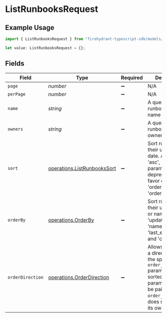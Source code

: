 # ListRunbooksRequest

## Example Usage

```typescript
import { ListRunbooksRequest } from "firehydrant-typescript-sdk/models/operations";

let value: ListRunbooksRequest = {};
```

## Fields

| Field                                                                                                                                                        | Type                                                                                                                                                         | Required                                                                                                                                                     | Description                                                                                                                                                  |
| ------------------------------------------------------------------------------------------------------------------------------------------------------------ | ------------------------------------------------------------------------------------------------------------------------------------------------------------ | ------------------------------------------------------------------------------------------------------------------------------------------------------------ | ------------------------------------------------------------------------------------------------------------------------------------------------------------ |
| `page`                                                                                                                                                       | *number*                                                                                                                                                     | :heavy_minus_sign:                                                                                                                                           | N/A                                                                                                                                                          |
| `perPage`                                                                                                                                                    | *number*                                                                                                                                                     | :heavy_minus_sign:                                                                                                                                           | N/A                                                                                                                                                          |
| `name`                                                                                                                                                       | *string*                                                                                                                                                     | :heavy_minus_sign:                                                                                                                                           | A query to search runbooks by their name                                                                                                                     |
| `owners`                                                                                                                                                     | *string*                                                                                                                                                     | :heavy_minus_sign:                                                                                                                                           | A query to search runbooks by their owners                                                                                                                   |
| `sort`                                                                                                                                                       | [operations.ListRunbooksSort](../../models/operations/listrunbookssort.md)                                                                                   | :heavy_minus_sign:                                                                                                                                           | Sort runbooks by their updated date. Accepts 'asc', 'desc'. This parameter is deprecated in favor of 'order_by' and 'order_direction'.                       |
| `orderBy`                                                                                                                                                    | [operations.OrderBy](../../models/operations/orderby.md)                                                                                                     | :heavy_minus_sign:                                                                                                                                           | Sort runbooks by their updated date or name. Accepts 'updated_at', 'name', 'owner', 'last_executed_at', and 'created_at'.                                    |
| `orderDirection`                                                                                                                                             | [operations.OrderDirection](../../models/operations/orderdirection.md)                                                                                       | :heavy_minus_sign:                                                                                                                                           | Allows assigning a direction to how the specified `order_by` parameter is sorted. This parameter must be paired with `order_by` and does nothing on its own. |